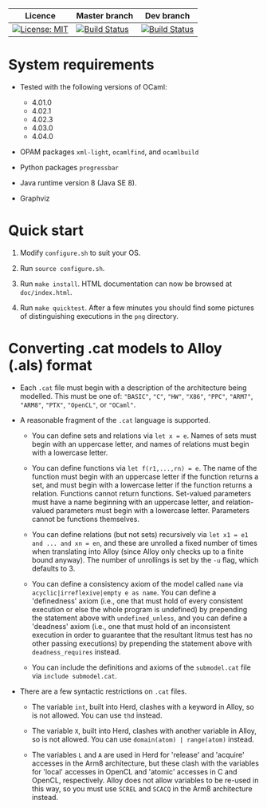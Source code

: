 
| Licence | Master branch | Dev branch |
|---------|---------------|------------|
| [![License: MIT](https://img.shields.io/badge/License-MIT-yellow.svg)](https://opensource.org/licenses/MIT) | [![Build Status](https://travis-ci.org/johnwickerson/memalloy.svg?branch=master)](https://travis-ci.org/johnwickerson/memalloy) | [![Build Status](https://travis-ci.org/johnwickerson/memalloy.svg?branch=dev)](https://travis-ci.org/johnwickerson/memalloy) |

# System requirements

- Tested with the following versions of OCaml:
    - 4.01.0
    - 4.02.1
    - 4.02.3
	- 4.03.0
	- 4.04.0

- OPAM packages `xml-light`, `ocamlfind`, and `ocamlbuild`

- Python packages `progressbar`

- Java runtime version 8 (Java SE 8).

- Graphviz

# Quick start

1. Modify `configure.sh` to suit your OS.

2. Run `source configure.sh`.

3. Run `make install`. HTML documentation can now be browsed at
   `doc/index.html`.

4. Run `make quicktest`. After a few minutes you should find some
   pictures of distinguishing executions in the `png` directory.

# Converting .cat models to Alloy (.als) format

- Each `.cat` file must begin with a description of the architecture
  being modelled. This must be one of: `"BASIC"`, `"C"`, `"HW"`,
  `"X86"`, `"PPC"`, `"ARM7"`, `"ARM8"`, `"PTX"`, `"OpenCL"`, or `"OCaml"`.

- A reasonable fragment of the `.cat` language is supported.

	- You can define sets and relations via `let x = e`. Names of sets
      must begin with an uppercase letter, and names of relations must
      begin with a lowercase letter.

	- You can define functions via `let f(r1,...,rn) = e`. The name of
      the function must begin with an uppercase letter if the function
      returns a set, and must begin with a lowercase letter if the
      function returns a relation. Functions cannot return functions.
      Set-valued parameters must have a name beginning with an
      uppercase letter, and relation-valued parameters must begin with
      a lowercase letter. Parameters cannot be functions themselves.
	  
    - You can define relations (but not sets) recursively via `let x1
	  = e1 and ... and xn = en`, and these are unrolled a fixed number
	  of times when translating into Alloy (since Alloy only checks up
	  to a finite bound anyway). The number of unrollings is set by
	  the `-u` flag, which defaults to 3.
	  
    - You can define a consistency axiom of the model called `name`
      via `acyclic|irreflexive|empty e as name`. You can define a
      'definedness' axiom (i.e., one that must hold of every
      consistent execution or else the whole program is undefined) by
      prepending the statement above with `undefined_unless`, and you
      can define a 'deadness' axiom (i.e., one that must hold of an
      inconsistent execution in order to guarantee that the resultant
      litmus test has no other passing executions) by prepending the
      statement above with `deadness_requires` instead.

    - You can include the definitions and axioms of the `submodel.cat`
      file via `include submodel.cat`. 

- There are a few syntactic restrictions on `.cat` files.

    - The variable `int`, built into Herd, clashes with a keyword in
      Alloy, so is not allowed. You can use `thd` instead.

    - The variable `X`, built into Herd, clashes with another variable
      in Alloy, so is not allowed. You can use `domain(atom) |
      range(atom)` instead.

    - The variables `L` and `A` are used in Herd for 'release' and
      'acquire' accesses in the Arm8 architecture, but these clash
      with the variables for 'local' accesses in OpenCL and 'atomic'
      accesses in C and OpenCL, respectively. Alloy does not allow
      variables to be re-used in this way, so you must use `SCREL` and
      `SCACQ` in the Arm8 architecture instead.
